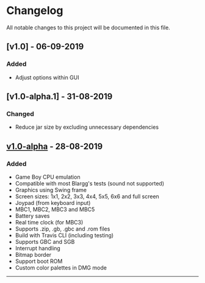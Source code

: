 # Changelog
All notable changes to this project will be documented in this file.

## [v1.0] - 06-09-2019
### Added
- Adjust options within GUI

## [v1.0-alpha.1] - 31-08-2019
### Changed
- Reduce jar size by excluding unnecessary dependencies

## [v1.0-alpha] - 28-08-2019
### Added
- Game Boy CPU emulation
- Compatible with most Blargg's tests (sound not supported)
- Graphics using Swing frame
- Screen sizes: 1x1, 2x2, 3x3, 4x4, 5x5, 6x6 and full screen
- Joypad (from keyboard input)
- MBC1, MBC2, MBC3 and MBC5
- Battery saves
- Real time clock (for MBC3)
- Supports .zip, .gb, .gbc and .rom files
- Build with Travis CLI (including testing)
- Supports GBC and SGB
- Interrupt handling
- Bitmap border
- Support boot ROM
- Custom color palettes in DMG mode

---


[v1.0-alpha]: https://github.com/campoe/KotBoy/releases/tag/kotboy-v1.0-alpha
